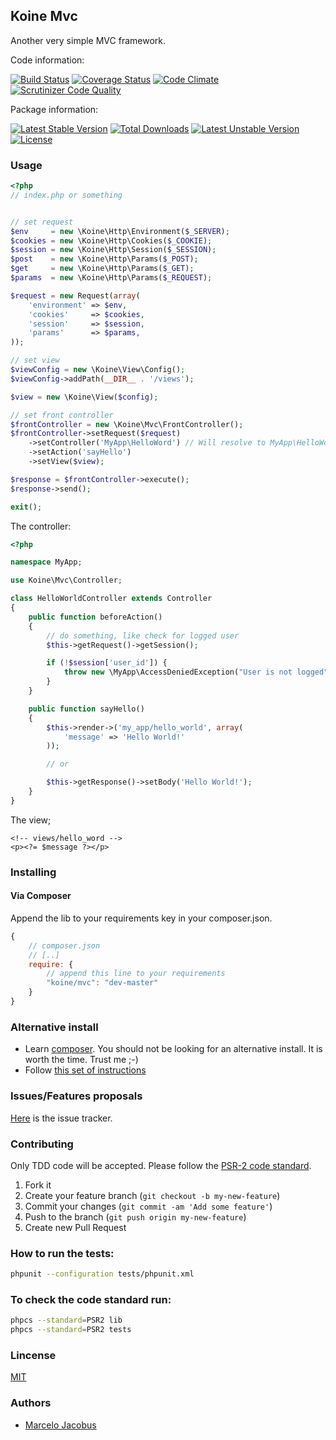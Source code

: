 Koine Mvc
-----------------

Another very simple MVC framework.

Code information:

[![Build Status](https://travis-ci.org/koinephp/Mvc.png?branch=master)](https://travis-ci.org/koinephp/Mvc)
[![Coverage Status](https://coveralls.io/repos/koinephp/Mvc/badge.png?branch=master)](https://coveralls.io/r/koinephp/Mvc?branch=master)
[![Code Climate](https://codeclimate.com/github/koinephp/Mvc.png)](https://codeclimate.com/github/koinephp/Mvc)
[![Scrutinizer Code Quality](https://scrutinizer-ci.com/g/koinephp/Mvc/badges/quality-score.png?b=master)](https://scrutinizer-ci.com/g/koinephp/Mvc/?branch=master)

Package information:

[![Latest Stable Version](https://poser.pugx.org/koine/mvc/v/stable.svg)](https://packagist.org/packages/koine/mvc)
[![Total Downloads](https://poser.pugx.org/koine/mvc/downloads.svg)](https://packagist.org/packages/koine/mvc)
[![Latest Unstable Version](https://poser.pugx.org/koine/mvc/v/unstable.svg)](https://packagist.org/packages/koine/mvc)
[![License](https://poser.pugx.org/koine/mvc/license.svg)](https://packagist.org/packages/koine/mvc)

### Usage

```php
<?php
// index.php or something


// set request
$env     = new \Koine\Http\Environment($_SERVER);
$cookies = new \Koine\Http\Cookies($_COOKIE);
$session = new \Koine\Http\Session($_SESSION);
$post    = new \Koine\Http\Params($_POST);
$get     = new \Koine\Http\Params($_GET);
$params  = new \Koine\Http\Params($_REQUEST);

$request = new Request(array(
    'environment' => $env,
    'cookies'     => $cookies,
    'session'     => $session,
    'params'      => $params,
));

// set view
$viewConfig = new \Koine\View\Config();
$viewConfig->addPath(__DIR__ . '/views');

$view = new \Koine\View($config);

// set front controller
$frontController = new \Koine\Mvc\FrontController();
$frontController->setRequest($request)
    ->setController('MyApp\HelloWord') // Will resolve to MyApp\HelloWorldController
    ->setAction('sayHello')
    ->setView($view);

$response = $frontController->execute();
$response->send();

exit();
```

The controller:

```php
<?php

namespace MyApp;

use Koine\Mvc\Controller;

class HelloWorldController extends Controller
{
    public function beforeAction()
    {
        // do something, like check for logged user
        $this->getRequest()->getSession();

        if (!$session['user_id']) {
            throw new \MyApp\AccessDeniedException("User is not logged");
        }
    }

    public function sayHello()
    {
        $this->render->('my_app/hello_world', array(
            'message' => 'Hello World!'
        ));

        // or

        $this->getResponse()->setBody('Hello World!');
    }
}
```

The view;

```phtml
<!-- views/hello_word -->
<p><?= $message ?></p>
```

### Installing

#### Via Composer
Append the lib to your requirements key in your composer.json.

```javascript
{
    // composer.json
    // [..]
    require: {
        // append this line to your requirements
        "koine/mvc": "dev-master"
    }
}
```

### Alternative install
- Learn [composer](https://getcomposer.org). You should not be looking for an alternative install. It is worth the time. Trust me ;-)
- Follow [this set of instructions](#installing-via-composer)

### Issues/Features proposals

[Here](https://github.com/koinephp/mvc/issues) is the issue tracker.

### Contributing

Only TDD code will be accepted. Please follow the [PSR-2 code standard](https://github.com/php-fig/fig-standards/blob/master/accepted/PSR-2-coding-style-guide.md).

1. Fork it
2. Create your feature branch (`git checkout -b my-new-feature`)
3. Commit your changes (`git commit -am 'Add some feature'`)
4. Push to the branch (`git push origin my-new-feature`)
5. Create new Pull Request

### How to run the tests:

```bash
phpunit --configuration tests/phpunit.xml
```

### To check the code standard run:

```bash
phpcs --standard=PSR2 lib
phpcs --standard=PSR2 tests
```

### Lincense
[MIT](MIT-LICENSE)

### Authors

- [Marcelo Jacobus](https://github.com/mjacobus)
